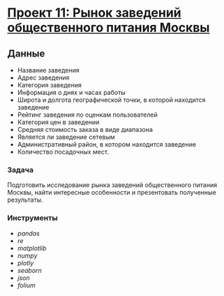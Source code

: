 # [Проект 11: Рынок заведений общественного питания Москвы](https://github.com/SergeyGalim/Yandex-Projects/blob/main/%D0%9F%D1%80%D0%BE%D0%B5%D0%BA%D1%82%2011/%D0%A0%D1%8B%D0%BD%D0%BE%D0%BA%20%D0%B7%D0%B0%D0%B2%D0%B5%D0%B4%D0%B5%D0%BD%D0%B8%D0%B9%20%D0%BE%D0%B1%D1%89%D0%B5%D1%81%D1%82%D0%B2%D0%B5%D0%BD%D0%BD%D0%BE%D0%B3%D0%BE%20%D0%BF%D0%B8%D1%82%D0%B0%D0%BD%D0%B8%D1%8F%20%D0%9C%D0%BE%D1%81%D0%BA%D0%B2%D1%8B.ipynb)
## Данные
- Название заведения
- Адрес заведения
- Категория заведения
- Информация о днях и часах работы
- Широта и долгота географической точки, в которой находится заведение
- Рейтинг заведения по оценкам пользователей
- Категория цен в заведении
- Средняя стоимость заказа в виде диапазона
- Является ли заведение сетевым
- Административный район, в котором находится заведение
- Количество посадочных мест.
### Задача
Подготовить исследование рынка заведений общественного питания Москвы, найти интересные особенности и презентовать полученные результаты.
### Инструменты
- *pandas*
- *re*
- *matplotlib*
- *numpy*
- *plotly*
- *seaborn*
- *json*
- *folium*



